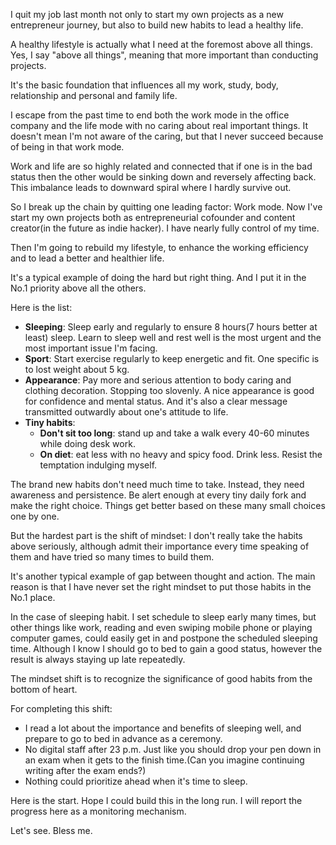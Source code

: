I quit my job last month not only to start my own projects as a new entrepreneur journey, but also to build new habits to lead a healthy life. 

A healthy lifestyle is actually what I need at the foremost above all things. Yes, I say "above all things", meaning that more important than conducting projects. 

It's the basic foundation that influences all my work, study, body, relationship and personal and family life. 

I escape from the past time to end both the work mode in the office company and the life mode with no caring about real important things. It doesn't mean I'm not aware of the caring, but that I never succeed because of being in that work mode. 

Work and life are so highly related and connected that if one is in the bad status then the other would be sinking down and reversely affecting back. This imbalance leads to downward spiral where I hardly survive out. 

So I break up the chain by quitting one leading factor: Work mode. Now I've start my own projects both as entrepreneurial cofounder and content creator(in the future as indie hacker). I have nearly fully control of my time. 

Then I'm going to rebuild my lifestyle, to enhance the working efficiency and to lead a better and healthier life. 

It's a typical example of doing the hard but right thing. And I put it in the No.1 priority above all the others.

Here is the list: 
- **Sleeping**: Sleep early and regularly to ensure 8 hours(7 hours better at least) sleep. Learn to sleep well and rest well is the most urgent and the most important issue I'm facing. 
- **Sport**: Start exercise regularly to keep energetic and fit. One specific is to lost weight about 5 kg. 
- **Appearance**: Pay more and serious attention to body caring and clothing decoration. Stopping too slovenly. A nice appearance is good for confidence and mental status. And it's also a clear message transmitted outwardly about one's attitude to life. 
- **Tiny habits**: 
	- **Don't sit too long**: stand up and take a walk every 40-60 minutes while doing desk work.
	- **On diet**: eat less with no heavy and spicy food. Drink less. Resist the temptation indulging myself. 

The brand new habits don't need much time to take. Instead, they need awareness and persistence. Be alert enough at every tiny daily fork and make the right choice. Things get better based on these many small choices one by one. 

But the hardest part is the shift of mindset: I don't really take the habits above seriously, although admit their importance every time speaking of them and have tried so many times to build them. 

It's another typical example of gap between thought and action. The main reason is that I have never set the right mindset to put those habits in the No.1 place. 

In the case of sleeping habit. I set schedule to sleep early many times, but other things like work, reading and even swiping mobile phone or playing computer games, could easily get in and postpone the scheduled sleeping time. Although I know I should go to bed to gain a good status, however the result is always staying up late repeatedly. 

The mindset shift is to recognize the significance of good habits from the bottom of heart. 

For completing this shift:
- I read a lot about the importance and benefits of sleeping well, and prepare to go to bed in advance as a ceremony. 
- No digital staff after 23 p.m. Just like you should drop your pen down in an exam when it gets to the finish time.(Can you imagine continuing writing after the exam ends?) 
- Nothing could prioritize ahead when it's time to sleep. 

Here is the start. Hope I could build this in the long run. I will report the progress here as a monitoring mechanism. 

Let's see. Bless me.